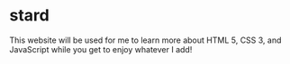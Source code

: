 # stard
This website will be used for me to learn more about HTML 5, CSS 3, and JavaScript while you get to enjoy whatever I add!
